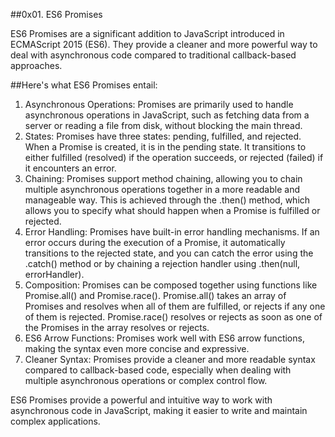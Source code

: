 ##0x01. ES6 Promises

ES6 Promises are a significant addition to JavaScript introduced in ECMAScript 2015 (ES6). They provide a cleaner and more powerful way to deal with asynchronous code compared to traditional callback-based approaches. 

##Here's what ES6 Promises entail:

1. Asynchronous Operations: Promises are primarily used to handle asynchronous operations in JavaScript, such as fetching data from a server or reading a file from disk, without blocking the main thread.
2. States: Promises have three states: pending, fulfilled, and rejected. When a Promise is created, it is in the pending state. It transitions to either fulfilled (resolved) if the operation succeeds, or rejected (failed) if it encounters an error.
3. Chaining: Promises support method chaining, allowing you to chain multiple asynchronous operations together in a more readable and manageable way. This is achieved through the .then() method, which allows you to specify what should happen when a Promise is fulfilled or rejected.
4. Error Handling: Promises have built-in error handling mechanisms. If an error occurs during the execution of a Promise, it automatically transitions to the rejected state, and you can catch the error using the .catch() method or by chaining a rejection handler using .then(null, errorHandler).
5. Composition: Promises can be composed together using functions like Promise.all() and Promise.race(). Promise.all() takes an array of Promises and resolves when all of them are fulfilled, or rejects if any one of them is rejected. Promise.race() resolves or rejects as soon as one of the Promises in the array resolves or rejects.
6. ES6 Arrow Functions: Promises work well with ES6 arrow functions, making the syntax even more concise and expressive.
7. Cleaner Syntax: Promises provide a cleaner and more readable syntax compared to callback-based code, especially when dealing with multiple asynchronous operations or complex control flow.

ES6 Promises provide a powerful and intuitive way to work with asynchronous code in JavaScript, making it easier to write and maintain complex applications.
